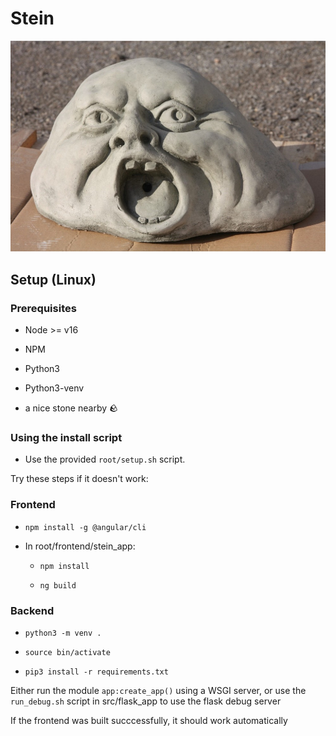 # Stein
![funny stone picture](./root/frontend/stein_app/src/assets/funny_stone.jpg)

## Setup (Linux)

### Prerequisites

- Node >= v16

- NPM

- Python3

- Python3-venv

- a nice stone nearby 🪨

### Using the install script
- Use the provided `root/setup.sh` script.

Try these steps if it doesn't work:

### Frontend

- `npm install -g @angular/cli`

- In root/frontend/stein_app:

    - `npm install`

    - `ng build`

### Backend

- `python3 -m venv .`

- `source bin/activate`

- `pip3 install -r requirements.txt`

Either run the module `app:create_app()` using a WSGI server, or use the `run_debug.sh` script in src/flask_app to use the flask debug server

If the frontend was built succcessfully, it should work automatically